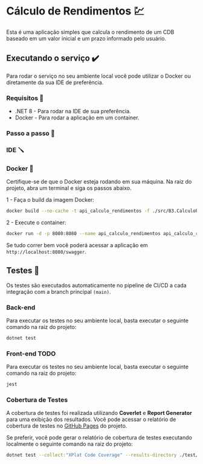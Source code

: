 # Cálculo de Rendimentos 💹

Esta é uma aplicação simples que calcula o rendimento de um CDB baseado em um valor inicial e um prazo informado pelo usuário.

## Executando o serviço ✔️

Para rodar o serviço no seu ambiente local você pode utilizar o Docker ou diretamente da sua IDE de preferência.

### Requisitos 🔴

- .NET 8 - Para rodar na IDE de sua preferência.
- Docker - Para rodar a aplicação em um container.

### Passo a passo 👣

### IDE 🪛



### Docker 🐳

Certifique-se de que o Docker esteja rodando em sua máquina. Na raiz do projeto, abra um terminal e siga os passos abaixo.

1 - Faça o build da imagem Docker:

```bash
docker build --no-cache -t api_calculo_rendimentos -f ./src/B3.CalculoRendimentos.Api/Dockerfile .
```

2 - Execute o container:

```bash
docker run -d -p 8080:8080 --name api_calculo_rendimentos api_calculo_rendimentos
```

Se tudo correr bem você poderá acessar a aplicação em `http://localhost:8080/swagger`.

## Testes 🧪
Os testes são executados automaticamente no pipeline de CI/CD a cada integração com a branch principal `(main)`.

### Back-end
Para executar os testes no seu ambiente local, basta executar o seguinte comando na raiz do projeto:

```bash
dotnet test
```

### Front-end TODO
Para executar os testes no seu ambiente local, basta executar o seguinte comando na raiz do projeto:

```bash
jest
```

### Cobertura de Testes

A cobertura de testes foi realizada utilizando **Coverlet** e **Report Generator** para uma exibição dos resultados.
Você pode acessar o relatório de cobertura de testes no [GitHub Pages](https://pedrobarao.github.io/fiap.5nett.contatos/) do projeto. 

Se preferir, você pode gerar o relatório de cobertura de testes executando localmente o seguinte comando na raiz do projeto:

```bash
dotnet test --collect:"XPlat Code Coverage" --results-directory ./test/results/coverlet/ && reportgenerator -reports:test/results/coverlet/**/coverage.cobertura.xml -targetdir:test/results/coverage-report -reporttypes:Html
```
